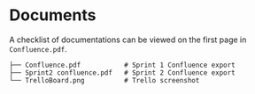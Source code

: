 # Documents

A checklist of documentations can be viewed on the first page in <code>Confluence.pdf</code>.

```
├── Confluence.pdf           # Sprint 1 Confluence export
├── Sprint2 confluence.pdf   # Sprint 2 Confluence export
└── TrelloBoard.png          # Trello screenshot
```
